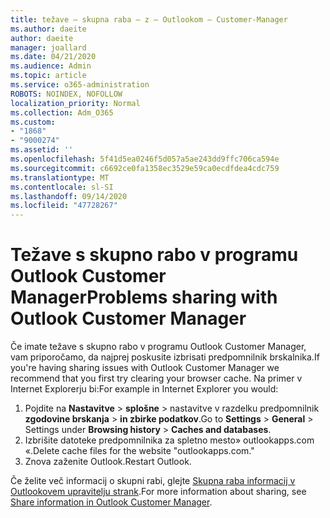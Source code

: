 ```yaml
---
title: težave – skupna raba – z – Outlookom – Customer-Manager
ms.author: daeite
author: daeite
manager: joallard
ms.date: 04/21/2020
ms.audience: Admin
ms.topic: article
ms.service: o365-administration
ROBOTS: NOINDEX, NOFOLLOW
localization_priority: Normal
ms.collection: Adm_O365
ms.custom:
- "1868"
- "9000274"
ms.assetid: ''
ms.openlocfilehash: 5f41d5ea0246f5d057a5ae243dd9ffc706ca594e
ms.sourcegitcommit: c6692ce0fa1358ec3529e59ca0ecdfdea4cdc759
ms.translationtype: MT
ms.contentlocale: sl-SI
ms.lasthandoff: 09/14/2020
ms.locfileid: "47728267"
---
```

# <a name="problems-sharing-with-outlook-customer-manager"></a><span data-ttu-id="56cca-102">Težave s skupno rabo v programu Outlook Customer Manager</span><span class="sxs-lookup"><span data-stu-id="56cca-102">Problems sharing with Outlook Customer Manager</span></span>

<span data-ttu-id="56cca-103">Če imate težave s skupno rabo v programu Outlook Customer Manager, vam priporočamo, da najprej poskusite izbrisati predpomnilnik brskalnika.</span><span class="sxs-lookup"><span data-stu-id="56cca-103">If you're having sharing issues with Outlook Customer Manager we recommend that you first try clearing your browser cache.</span></span> <span data-ttu-id="56cca-104">Na primer v Internet Explorerju bi:</span><span class="sxs-lookup"><span data-stu-id="56cca-104">For example in Internet Explorer you would:</span></span>

1. <span data-ttu-id="56cca-105">Pojdite na **Nastavitve**  >  **splošne** > nastavitve v razdelku predpomnilnik **zgodovine brskanja**  >  **in zbirke podatkov**.</span><span class="sxs-lookup"><span data-stu-id="56cca-105">Go to **Settings** > **General** > Settings under **Browsing history** > **Caches and databases**.</span></span>
2. <span data-ttu-id="56cca-106">Izbrišite datoteke predpomnilnika za spletno mesto» outlookapps.com «.</span><span class="sxs-lookup"><span data-stu-id="56cca-106">Delete cache files for the website "outlookapps.com."</span></span>
3. <span data-ttu-id="56cca-107">Znova zaženite Outlook.</span><span class="sxs-lookup"><span data-stu-id="56cca-107">Restart Outlook.</span></span>

<span data-ttu-id="56cca-108">Če želite več informacij o skupni rabi, glejte [Skupna raba informacij v Outlookovem upravitelju strank](https://support.office.com/article/4f26cc69-67da-4cd5-b344-02d1a4799310%20).</span><span class="sxs-lookup"><span data-stu-id="56cca-108">For more information about sharing, see [Share information in Outlook Customer Manager](https://support.office.com/article/4f26cc69-67da-4cd5-b344-02d1a4799310%20).</span></span>